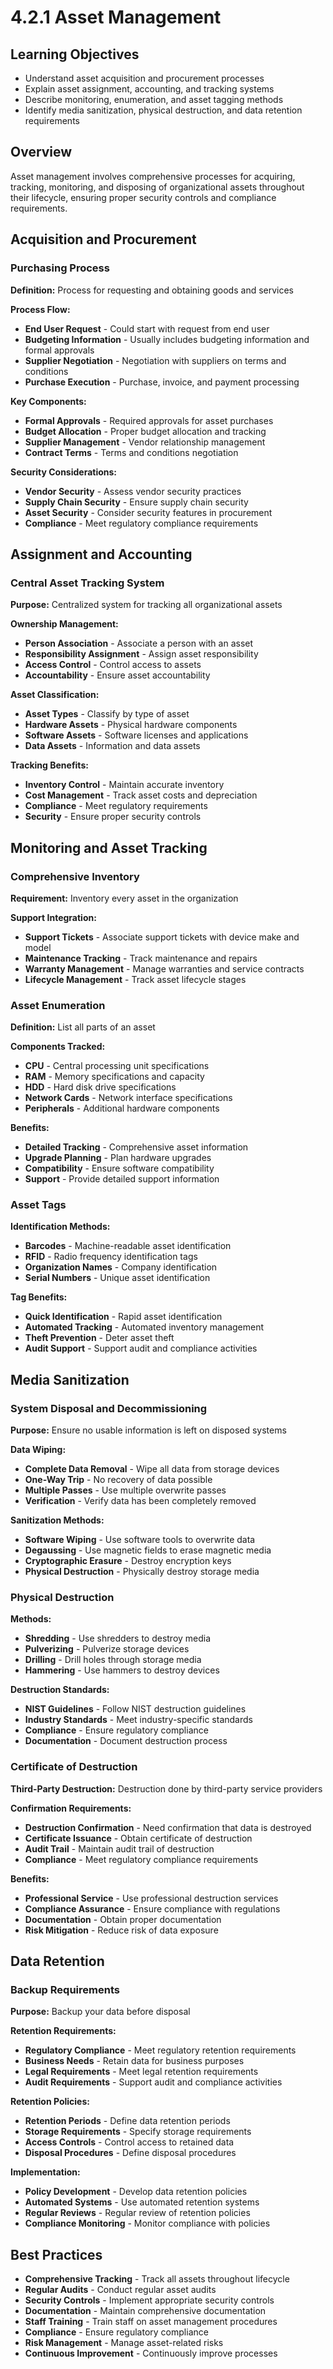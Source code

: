# 4.2.1 Asset Management

## Learning Objectives
- Understand asset acquisition and procurement processes
- Explain asset assignment, accounting, and tracking systems
- Describe monitoring, enumeration, and asset tagging methods
- Identify media sanitization, physical destruction, and data retention requirements

## Overview
Asset management involves comprehensive processes for acquiring, tracking, monitoring, and disposing of organizational assets throughout their lifecycle, ensuring proper security controls and compliance requirements.

## Acquisition and Procurement

### Purchasing Process
**Definition:** Process for requesting and obtaining goods and services

**Process Flow:**
- **End User Request** - Could start with request from end user
- **Budgeting Information** - Usually includes budgeting information and formal approvals
- **Supplier Negotiation** - Negotiation with suppliers on terms and conditions
- **Purchase Execution** - Purchase, invoice, and payment processing

**Key Components:**
- **Formal Approvals** - Required approvals for asset purchases
- **Budget Allocation** - Proper budget allocation and tracking
- **Supplier Management** - Vendor relationship management
- **Contract Terms** - Terms and conditions negotiation

**Security Considerations:**
- **Vendor Security** - Assess vendor security practices
- **Supply Chain Security** - Ensure supply chain security
- **Asset Security** - Consider security features in procurement
- **Compliance** - Meet regulatory compliance requirements

## Assignment and Accounting

### Central Asset Tracking System
**Purpose:** Centralized system for tracking all organizational assets

**Ownership Management:**
- **Person Association** - Associate a person with an asset
- **Responsibility Assignment** - Assign asset responsibility
- **Access Control** - Control access to assets
- **Accountability** - Ensure asset accountability

**Asset Classification:**
- **Asset Types** - Classify by type of asset
- **Hardware Assets** - Physical hardware components
- **Software Assets** - Software licenses and applications
- **Data Assets** - Information and data assets

**Tracking Benefits:**
- **Inventory Control** - Maintain accurate inventory
- **Cost Management** - Track asset costs and depreciation
- **Compliance** - Meet regulatory requirements
- **Security** - Ensure proper security controls

## Monitoring and Asset Tracking

### Comprehensive Inventory
**Requirement:** Inventory every asset in the organization

**Support Integration:**
- **Support Tickets** - Associate support tickets with device make and model
- **Maintenance Tracking** - Track maintenance and repairs
- **Warranty Management** - Manage warranties and service contracts
- **Lifecycle Management** - Track asset lifecycle stages

### Asset Enumeration
**Definition:** List all parts of an asset

**Components Tracked:**
- **CPU** - Central processing unit specifications
- **RAM** - Memory specifications and capacity
- **HDD** - Hard disk drive specifications
- **Network Cards** - Network interface specifications
- **Peripherals** - Additional hardware components

**Benefits:**
- **Detailed Tracking** - Comprehensive asset information
- **Upgrade Planning** - Plan hardware upgrades
- **Compatibility** - Ensure software compatibility
- **Support** - Provide detailed support information

### Asset Tags
**Identification Methods:**
- **Barcodes** - Machine-readable asset identification
- **RFID** - Radio frequency identification tags
- **Organization Names** - Company identification
- **Serial Numbers** - Unique asset identification

**Tag Benefits:**
- **Quick Identification** - Rapid asset identification
- **Automated Tracking** - Automated inventory management
- **Theft Prevention** - Deter asset theft
- **Audit Support** - Support audit and compliance activities

## Media Sanitization

### System Disposal and Decommissioning
**Purpose:** Ensure no usable information is left on disposed systems

**Data Wiping:**
- **Complete Data Removal** - Wipe all data from storage devices
- **One-Way Trip** - No recovery of data possible
- **Multiple Passes** - Use multiple overwrite passes
- **Verification** - Verify data has been completely removed

**Sanitization Methods:**
- **Software Wiping** - Use software tools to overwrite data
- **Degaussing** - Use magnetic fields to erase magnetic media
- **Cryptographic Erasure** - Destroy encryption keys
- **Physical Destruction** - Physically destroy storage media

### Physical Destruction
**Methods:**
- **Shredding** - Use shredders to destroy media
- **Pulverizing** - Pulverize storage devices
- **Drilling** - Drill holes through storage media
- **Hammering** - Use hammers to destroy devices

**Destruction Standards:**
- **NIST Guidelines** - Follow NIST destruction guidelines
- **Industry Standards** - Meet industry-specific standards
- **Compliance** - Ensure regulatory compliance
- **Documentation** - Document destruction process

### Certificate of Destruction
**Third-Party Destruction:** Destruction done by third-party service providers

**Confirmation Requirements:**
- **Destruction Confirmation** - Need confirmation that data is destroyed
- **Certificate Issuance** - Obtain certificate of destruction
- **Audit Trail** - Maintain audit trail of destruction
- **Compliance** - Meet regulatory compliance requirements

**Benefits:**
- **Professional Service** - Use professional destruction services
- **Compliance Assurance** - Ensure compliance with regulations
- **Documentation** - Obtain proper documentation
- **Risk Mitigation** - Reduce risk of data exposure

## Data Retention

### Backup Requirements
**Purpose:** Backup your data before disposal

**Retention Requirements:**
- **Regulatory Compliance** - Meet regulatory retention requirements
- **Business Needs** - Retain data for business purposes
- **Legal Requirements** - Meet legal retention requirements
- **Audit Requirements** - Support audit and compliance activities

**Retention Policies:**
- **Retention Periods** - Define data retention periods
- **Storage Requirements** - Specify storage requirements
- **Access Controls** - Control access to retained data
- **Disposal Procedures** - Define disposal procedures

**Implementation:**
- **Policy Development** - Develop data retention policies
- **Automated Systems** - Use automated retention systems
- **Regular Reviews** - Regular review of retention policies
- **Compliance Monitoring** - Monitor compliance with policies

## Best Practices
- **Comprehensive Tracking** - Track all assets throughout lifecycle
- **Regular Audits** - Conduct regular asset audits
- **Security Controls** - Implement appropriate security controls
- **Documentation** - Maintain comprehensive documentation
- **Staff Training** - Train staff on asset management procedures
- **Compliance** - Ensure regulatory compliance
- **Risk Management** - Manage asset-related risks
- **Continuous Improvement** - Continuously improve processes